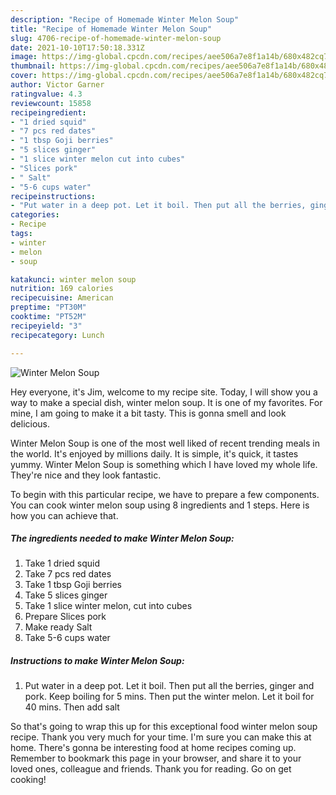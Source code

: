 ```yaml
---
description: "Recipe of Homemade Winter Melon Soup"
title: "Recipe of Homemade Winter Melon Soup"
slug: 4706-recipe-of-homemade-winter-melon-soup
date: 2021-10-10T17:50:18.331Z
image: https://img-global.cpcdn.com/recipes/aee506a7e8f1a14b/680x482cq70/winter-melon-soup-recipe-main-photo.jpg
thumbnail: https://img-global.cpcdn.com/recipes/aee506a7e8f1a14b/680x482cq70/winter-melon-soup-recipe-main-photo.jpg
cover: https://img-global.cpcdn.com/recipes/aee506a7e8f1a14b/680x482cq70/winter-melon-soup-recipe-main-photo.jpg
author: Victor Garner
ratingvalue: 4.3
reviewcount: 15858
recipeingredient:
- "1 dried squid"
- "7 pcs red dates"
- "1 tbsp Goji berries"
- "5 slices ginger"
- "1 slice winter melon cut into cubes"
- "Slices pork"
- " Salt"
- "5-6 cups water"
recipeinstructions:
- "Put water in a deep pot. Let it boil. Then put all the berries, ginger and pork. Keep boiling for 5 mins. Then put the winter melon. Let it boil for 40 mins. Then add salt"
categories:
- Recipe
tags:
- winter
- melon
- soup

katakunci: winter melon soup 
nutrition: 169 calories
recipecuisine: American
preptime: "PT30M"
cooktime: "PT52M"
recipeyield: "3"
recipecategory: Lunch

---
```



![Winter Melon Soup](https://img-global.cpcdn.com/recipes/aee506a7e8f1a14b/680x482cq70/winter-melon-soup-recipe-main-photo.jpg)

Hey everyone, it's Jim, welcome to my recipe site. Today, I will show you a way to make a special dish, winter melon soup. It is one of my favorites. For mine, I am going to make it a bit tasty. This is gonna smell and look delicious.

Winter Melon Soup is one of the most well liked of recent trending meals in the world. It's enjoyed by millions daily. It is simple, it's quick, it tastes yummy. Winter Melon Soup is something which I have loved my whole life. They're nice and they look fantastic.




To begin with this particular recipe, we have to prepare a few components. You can cook winter melon soup using 8 ingredients and 1 steps. Here is how you can achieve that.

<!--inarticleads1-->

##### The ingredients needed to make Winter Melon Soup:

1. Take 1 dried squid
1. Take 7 pcs red dates
1. Take 1 tbsp Goji berries
1. Take 5 slices ginger
1. Take 1 slice winter melon, cut into cubes
1. Prepare Slices pork
1. Make ready  Salt
1. Take 5-6 cups water




<!--inarticleads2-->

##### Instructions to make Winter Melon Soup:

1. Put water in a deep pot. Let it boil. Then put all the berries, ginger and pork. Keep boiling for 5 mins. Then put the winter melon. Let it boil for 40 mins. Then add salt




So that's going to wrap this up for this exceptional food winter melon soup recipe. Thank you very much for your time. I'm sure you can make this at home. There's gonna be interesting food at home recipes coming up. Remember to bookmark this page in your browser, and share it to your loved ones, colleague and friends. Thank you for reading. Go on get cooking!

